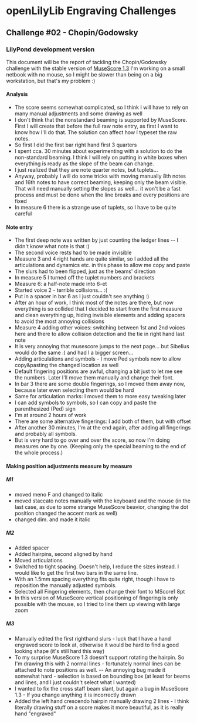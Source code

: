 # openLilyLib Engraving Challenges

## Challenge #02 - Chopin/Godowsky

### LilyPond development version

This document will be the report of tackling the Chopin/Godowsky challenge
with the stable version of
[MuseScore 1.3](http://musescore.org)
I'm working on a small netbook with no mouse, so I might be slower than being on a big workstation, but that's my problem :)

#### Analysis
- The score seems somewhat complicated, so I think I will have to rely on many manual adjustments and some drawing as well
- I don't think that the nonstandard beaming is supported by MuseScore. First I will create that before the full raw note entry, as first I want to know how I'll do that.
The solution can affect how I typeset the raw notes.
- So first I did the first bar right hand first 3 quarters
- I spent cca. 30 minutes about experimenting with a solution to do the non-standard beaming. I think I will rely on putting in white boxes when everything is ready
as the slope of the beam can change.
- I just realized that they are note quarter notes, but tuplets...
- Anyway, probably I will do some tricks with moving manually 8th notes and 16th notes to have correct beaming, keeping only the beam visible. That will need manually
setting the slopes as well... it won't be a fast process and must be done when the line breaks and every positions are fixed
- In measure 6 there is a strange use of tuplets, so I have to be quite careful

#### Note entry
- The first deep note was written by just counting the ledger lines -- I didn't know what note is that :)
- The second voice rests had to be made invisible
- Measure 3 and 4 right hands are quite similar, so I added all the articulations and dynamics etc. in this phase to allow me copy and paste
- The slurs had to been flipped, just as the beams' direction
- In measure 5 I turned off the tuplet numbers and brackets
- Measure 6: a half-note made into 6-et
- Started voice 2 - terrible collisions... :(
- Put in a spacer in bar 6 as I just couldn't see anything :)
- After an hour of work, I think most of the notes are there, but now everything is so collided that I decided to start from the first measure and clean everything up, 
hiding invisible elements and adding spacers to avoid the most annoying collisions
- Measure 4 adding other voices: switching between 1st and 2nd voices here and there to allow collision detection and the tie in right hand last note
- It is very annoying that musescore jumps to the next page... but Sibelius would do the same :) and had I a bigger screen...
- Adding articulations and symbols - I move Ped symbols now to allow copy&pasting the changed location as well
- Default fingering positions are awful, changing a bit just to let me see the numbers. Later I'll move them manually and change their font.
- In bar 3 there are some double fingerings, so I moved them away now, because later even selecting them would be hard
- Same for articulation marks: I moved them to more easy tweaking later
- I can add symbols to symbols, so I can copy and paste the parenthesized (Ped) sign
- I'm at around 2 hours of work
- There are some alternative fingerings: I add both of them, but with offset
- After another 30 minutes, I'm at the end again, after adding all fingerings and probably all symbols.
- But is very hard to go over and over the score, so now I'm doing measures one by one. (Keeping only the special beaming to the end of the whole process.)

#### Making position adjustments measure by measure
##### M1
- moved meno F and changed to italic
- moved staccato notes manually with the keyboard and the mouse (in the last case, as due to some strange MuseScore beavior, changing the dot position changed the 
accent mark as well) 
- changed dim. and made it italic

##### M2
- Added spacer
- Added hairpins, second aligned by hand
- Moved articulations
- Switched to tight spacing. Doesn't help, I reduce the sizes instead. I would like to get the first two bars in the same line.
- With an 1.5mm spacing everything fits quite right, though i have to reposition the manually adjusted symbols.
- Selected all Fingering elements, then change their font to MScore1 8pt
- In this version of MuseScore vertical positioning of fingering is only possible with the mouse, so I tried to line them up viewing with large zoom

##### M3
- Manually edited the first righthand slurs - luck that I have a hand engraved score to look at, otherwise it would be hard to find a good looking shape (it's still hard this way)
- To my surprise MuseScore 1.3 doesn't support rotating the hairpin. So I'm drawing this with 2 normal lines - fortunately normal lines can be attached to note positions as well.
-- An annoying bug made it somewhat hard - selection is based on bounding box (at least for beams and lines, and I just couldn't select what I wanted)
- I wanted to fix the cross staff beam slant, but again a bug in MuseScore 1.3 - If you change anything it is incorrectly drawn
- Added the left hand crescendo hairpin manually drawing 2 lines - I think literally drawing stuff on a score makes it more beautiful, as it is really hand "engraved"


